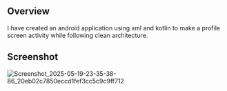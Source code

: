 ## Overview

I have created an android application using xml and kotlin to make a profile screen activity while following clean architecture.

## Screenshot
![Screenshot_2025-05-19-23-35-38-86_20eb02c7850eccd1fef3cc5c9c9ff712](https://github.com/user-attachments/assets/078a739f-ae06-46c6-9849-ecb41c969915)
